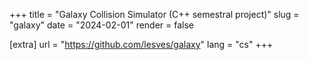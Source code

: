 +++
title = "Galaxy Collision Simulator (C++ semestral project)"
slug = "galaxy"
date = "2024-02-01"
render = false

[extra]
url = "https://github.com/lesves/galaxy"
lang = "cs"
+++
